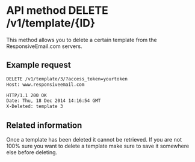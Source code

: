 # API method DELETE /v1/template/{ID}

This method allows you to delete a certain template from the ResponsiveEmail.com
servers.

## Example request

```txt
DELETE /v1/template/3/?access_token=yourtoken
Host: www.responsiveemail.com

HTTP/1.1 200 OK
Date: Thu, 18 Dec 2014 14:16:54 GMT
X-Deleted: template 3
```

## Related information

Once a template has been deleted it cannot be retrieved. If you are not 100% sure 
you want to delete a template make sure to save it somewhere else before deleting.
